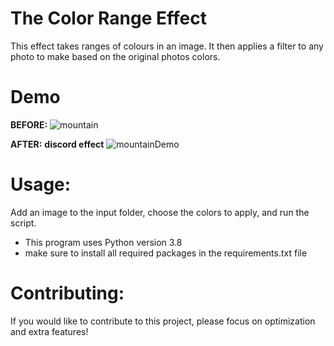 # The Color Range Effect
This effect takes ranges of colours in an image.  It then applies a filter to any photo to make based on the original photos colors.

# Demo
**BEFORE:**
![mountain](https://user-images.githubusercontent.com/63738781/109700906-5c447800-7b60-11eb-9c78-00613efb386e.jpg)

**AFTER:**
**discord effect**
![mountainDemo](https://user-images.githubusercontent.com/63738781/109700950-6f574800-7b60-11eb-81f9-9e47183d8227.png)

# Usage:
Add an image to the input folder, choose the colors to apply, and run the script.

* This program uses Python version 3.8
* make sure to install all required packages in the requirements.txt file

# Contributing:
If you would like to contribute to this project, please focus on optimization and extra features!

